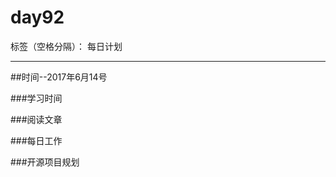 # day92

标签（空格分隔）： 每日计划

---
##时间--2017年6月14号

###学习时间<br>


###阅读文章<br>


###每日工作<br>


###开源项目规划

